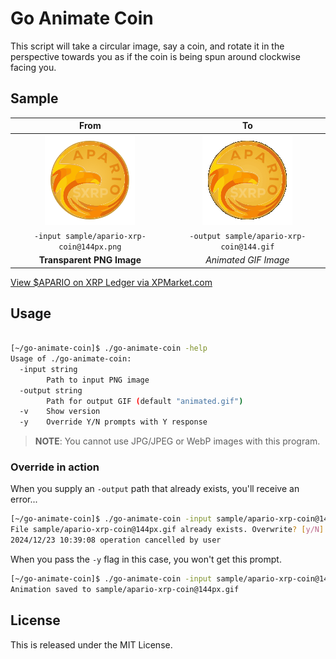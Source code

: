 # Go Animate Coin

This script will take a circular image, say a coin, and rotate it in the perspective towards you as if the coin is being spun around clockwise facing you.

## Sample

|                       From                       |                        To                         |
|:------------------------------------------------:|:-------------------------------------------------:|
| ![-input path](sample/apario-xrp-coin@144px.png) | ![~output path](sample/apario-xrp-coin@144px.gif) |
|    `-input sample/apario-xrp-coin@144px.png`     |     `-output sample/apario-xrp-coin@144.gif`      |
|            **Transparent PNG Image**             |               _Animated GIF Image_                | 

[View $APARIO on XRP Ledger via XPMarket.com](https://xpmarket.com/token/APARIO-rU16Gt85z6ZM84vTgb7D82QueJ26HvhTz2)

## Usage

```bash

[~/go-animate-coin]$ ./go-animate-coin -help
Usage of ./go-animate-coin:
  -input string
    	Path to input PNG image
  -output string
    	Path for output GIF (default "animated.gif")
  -v	Show version
  -y	Override Y/N prompts with Y response
```

> **NOTE**: You cannot use JPG/JPEG or WebP images with this program.

### Override in action

When you supply an `-output` path that already exists, you'll receive an error...

```bash
[~/go-animate-coin]$ ./go-animate-coin -input sample/apario-xrp-coin@144px.png -output sample/apario-xrp-coin@144px.gif
File sample/apario-xrp-coin@144px.gif already exists. Overwrite? [y/N]: n
2024/12/23 10:39:08 operation cancelled by user
```

When you pass the `-y` flag in this case, you won't get this prompt.

```bash
[~/go-animate-coin]$ ./go-animate-coin -input sample/apario-xrp-coin@144px.png -output sample/apario-xrp-coin@144px.gif -y
Animation saved to sample/apario-xrp-coin@144px.gif
```

## License

This is released under the MIT License.